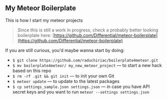 ## My Meteor Boilerplate

This is how I start my meteor projects

> Since this is still a work in progress, check a
> probably better looking boilerplate here: [https://github.com/Differential/meteor-boilerplate](https://github.com/Differential/meteor-boilerplate)

If you are still curious, you'd maybe wanna start by doing:

- `$ git clone https://github.com/raduchiriac/boilerplate4meteor.git`
- `$ mv boilerplate4meteor/ my_new_meteor_project` — to start a new hack based on this repo
- `$ rm -rf .git && git init` — to init your own Git
- `$ meteor update` — to update to the latest packages
- `$ cp settings_sample.json settings.json` — in case you have API secret keys and you want to run `meteor --settings settings.json`
